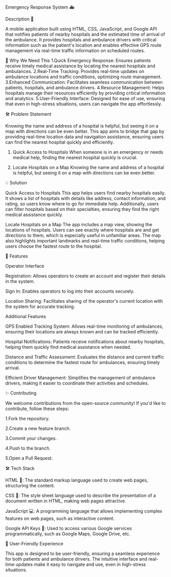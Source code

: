 Emergency Response System 🚑


Description 📑


A mobile application built using HTML, CSS, JavaScript, and Google API that notifies
patients of nearby hospitals and the estimated time of arrival of the ambulance. 
It provides hospitals and ambulance drivers with critical information such as the 
patient's location and enables effective GPS route management via real-time traffic 
information on scheduled routes.



🌟 Why We Need This
  1.Quick Emergency Response:    Ensures patients receive timely medical assistance by locating the nearest hospitals and ambulances.
  2.Real-Time Tracking:          Provides real-time updates on ambulance locations and traffic conditions, optimizing route management.
  3.Enhanced Communication:      Facilitates seamless communication between patients, hospitals, and ambulance drivers.
  4.Resource Management:         Helps hospitals manage their resources efficiently by providing critical information and analytics.
  5.User-Friendly Interface:     Designed for ease of use, ensuring that even in high-stress situations, users can navigate the app effortlessly.
  

🛠 Problem Statement

Knowing the name and address of a hospital is helpful, but seeing it on a map with directions can be even better. 
This app aims to bridge that gap by providing real-time location data and navigation assistance, ensuring users can 
find the nearest hospital quickly and efficiently.

1. Quick Access to Hospitals
When someone is in an emergency or needs medical help, finding the nearest hospital quickly is crucial.

2. Locate Hospitals on a Map
Knowing the name and address of a hospital is helpful, but seeing it on a map with directions can be even better.


💡 Solution

Quick Access to Hospitals
This app helps users find nearby hospitals easily. It shows a list of hospitals with details like address, 
contact information, and rating, so users know where to go for immediate help. Additionally, users can filter
hospitals based on their specialties, ensuring they find the right medical assistance quickly.


Locate Hospitals on a Map
The app includes a map view, showing the locations of hospitals. Users can see exactly where hospitals are and get 
directions to them, which is especially useful in unfamiliar areas. The map also highlights important landmarks and 
real-time traffic conditions, helping users choose the fastest route to the hospital.


🚀 Features

Operator Interface

Registration: Allows operators to create an account and register their details in the system.

Sign In: Enables operators to log into their accounts securely.

Location Sharing: Facilitates sharing of the operator's current location with the system for accurate tracking.


Additional Features

GPS Enabled Tracking System: Allows real-time monitoring of ambulances, ensuring their locations are always known and can be tracked efficiently.

Hospital Notifications: Patients receive notifications about nearby hospitals, helping them quickly find medical assistance when needed.

Distance and Traffic Assessment: Evaluates the distance and current traffic conditions to determine the fastest route for ambulances, ensuring timely arrival.

Efficient Driver Management: Simplifies the management of ambulance drivers, making it easier to coordinate their activities and schedules.


✨ Contributing

We welcome contributions from the open-source community! If you'd like to contribute, follow these steps:

1.Fork the repository.

2.Create a new feature branch.

3.Commit your changes.

4.Push to the branch.

5.Open a Pull Request.


🛠 Tech Stack

HTML 📝: The standard markup language used to create web pages, structuring the content.

CSS 🎨: The style sheet language used to describe the presentation of a document written in HTML, making web pages attractive.

JavaScript 💻: A programming language that allows implementing complex features on web pages, such as interactive content.

Google API Keys 🔑: Used to access various Google services programmatically, such as Google Maps, Google Drive, etc.


📱 User-Friendly Experience

This app is designed to be user-friendly, ensuring a seamless experience for both patients and ambulance drivers. The intuitive interface and real-time updates make it easy to navigate and use, even in high-stress situations.
